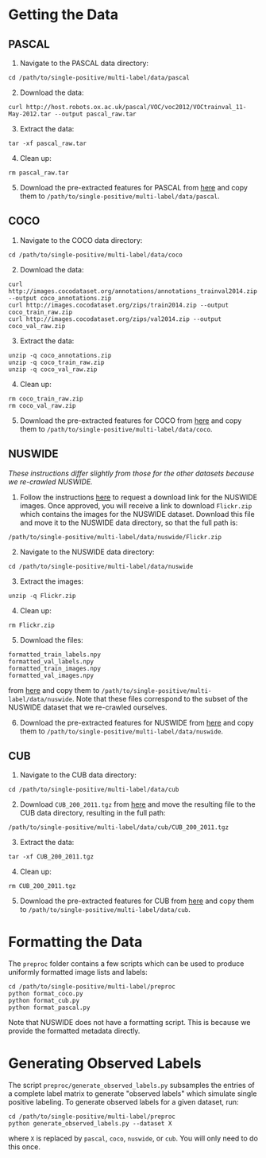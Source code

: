 # Getting the Data

## PASCAL

1. Navigate to the PASCAL data directory:
```
cd /path/to/single-positive/multi-label/data/pascal
```
2. Download the data:
```
curl http://host.robots.ox.ac.uk/pascal/VOC/voc2012/VOCtrainval_11-May-2012.tar --output pascal_raw.tar
```
3. Extract the data:
```
tar -xf pascal_raw.tar
```
4. Clean up:
```
rm pascal_raw.tar
```
5. Download the pre-extracted features for PASCAL from [here](https://zenodo.org/records/10162606) and copy them to `/path/to/single-positive/multi-label/data/pascal`.

## COCO

1. Navigate to the COCO data directory:
```
cd /path/to/single-positive/multi-label/data/coco
```
2. Download the data:
```
curl http://images.cocodataset.org/annotations/annotations_trainval2014.zip --output coco_annotations.zip
curl http://images.cocodataset.org/zips/train2014.zip --output coco_train_raw.zip
curl http://images.cocodataset.org/zips/val2014.zip --output coco_val_raw.zip
```
3. Extract the data:
```
unzip -q coco_annotations.zip
unzip -q coco_train_raw.zip
unzip -q coco_val_raw.zip
```
4. Clean up:
```
rm coco_train_raw.zip
rm coco_val_raw.zip
```
5. Download the pre-extracted features for COCO from [here](https://zenodo.org/records/10162606) and copy them to `/path/to/single-positive/multi-label/data/coco`.

## NUSWIDE

*These instructions differ slightly from those for the other datasets because we re-crawled NUSWIDE.*

1. Follow the instructions [here](https://lms.comp.nus.edu.sg/wp-content/uploads/2019/research/nuswide/NUS-WIDE.html) to request a download link for the NUSWIDE images. Once approved, you will receive a link to download `Flickr.zip` which contains the images for the NUSWIDE dataset. Download this file and move it to the NUSWIDE data directory, so that the full path is:
```
/path/to/single-positive/multi-label/data/nuswide/Flickr.zip
```
2. Navigate to the NUSWIDE data directory:
```
cd /path/to/single-positive/multi-label/data/nuswide
```
3. Extract the images:
```
unzip -q Flickr.zip
```
4. Clean up:
```
rm Flickr.zip
```
5. Download the files:
```
formatted_train_labels.npy
formatted_val_labels.npy
formatted_train_images.npy
formatted_val_images.npy
```
from [here](https://zenodo.org/records/10162606) and copy them to `/path/to/single-positive/multi-label/data/nuswide`. Note that these files correspond to the subset of the NUSWIDE dataset that we re-crawled ourselves. 

6. Download the pre-extracted features for NUSWIDE from [here](https://zenodo.org/records/10162606) and copy them to `/path/to/single-positive/multi-label/data/nuswide`.

## CUB

1. Navigate to the CUB data directory:
```
cd /path/to/single-positive/multi-label/data/cub
```
2. Download `CUB_200_2011.tgz` from [here](http://www.vision.caltech.edu/visipedia-data/CUB-200-2011/CUB_200_2011.tgz) and move the resulting file to the CUB data directory, resulting in the full path:
```
/path/to/single-positive/multi-label/data/cub/CUB_200_2011.tgz
```
3. Extract the data:
```
tar -xf CUB_200_2011.tgz
```
4. Clean up:
```
rm CUB_200_2011.tgz
```
5. Download the pre-extracted features for CUB from [here](https://zenodo.org/records/10162606) and copy them to `/path/to/single-positive/multi-label/data/cub`.

# Formatting the Data
The `preproc` folder contains a few scripts which can be used to produce uniformly formatted image lists and labels:
```
cd /path/to/single-positive/multi-label/preproc
python format_coco.py
python format_cub.py
python format_pascal.py
```
Note that NUSWIDE does not have a formatting script. This is because we provide the formatted metadata directly.

# Generating Observed Labels
The script `preproc/generate_observed_labels.py` subsamples the entries of a complete label matrix to generate "observed labels" which simulate single positive labeling. To generate observed labels for a given dataset, run:
```
cd /path/to/single-positive/multi-label/preproc
python generate_observed_labels.py --dataset X
```
where `X` is replaced by `pascal`, `coco`, `nuswide`, or `cub`. You will only need to do this once.
